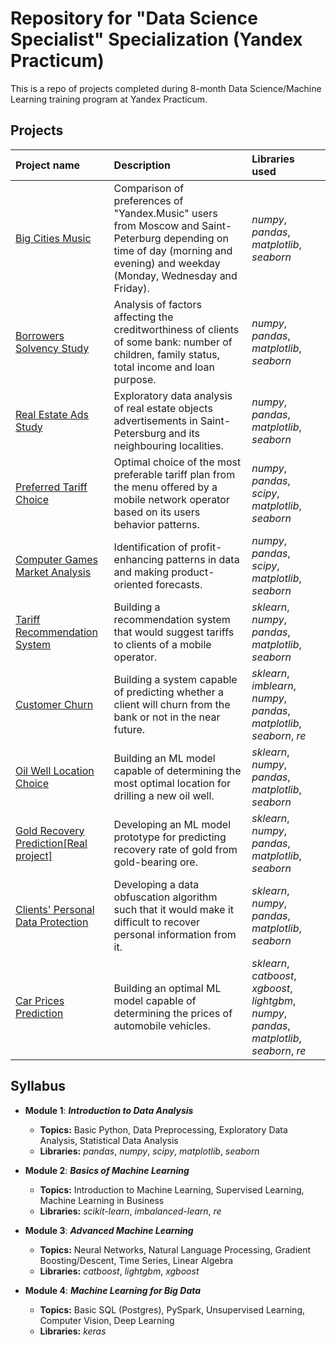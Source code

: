 # Repository for "Data Science Specialist" Specialization (Yandex Practicum)

This is a repo of projects completed during 8-month Data Science/Machine Learning training program at Yandex Practicum. 

## Projects

| Project name | Description | Libraries used | 
| :---------------------- | :---------------------- | :---------------------- |
| [Big Cities Music](big_cities_music) | Comparison of preferences of "Yandex.Music" users from Moscow and Saint-Peterburg depending on time of day (morning and evening) and weekday (Monday, Wednesday and Friday).| *numpy*, *pandas*, *matplotlib*, *seaborn*|
| [Borrowers Solvency Study](solvency_analysis) | Analysis of factors affecting the creditworthiness of clients of some bank: number of children, family status, total income and loan purpose.| *numpy*, *pandas*, *matplotlib*, *seaborn*|
| [Real Estate Ads Study](real_estate_eda) | Exploratory data analysis of real estate objects advertisements in Saint-Petersburg and its neighbouring localities.| *numpy*, *pandas*, *matplotlib*, *seaborn*|
| [Preferred Tariff Choice](optimal_tariff) | Optimal choice of the most preferable tariff plan from the menu offered by a mobile network operator based on its users behavior patterns.| *numpy*, *pandas*, *scipy*, *matplotlib*, *seaborn*|
| [Computer Games Market Analysis](computer_games_analysis) | Identification of profit-enhancing patterns in data and making product-oriented forecasts.| *numpy*, *pandas*, *scipy*, *matplotlib*, *seaborn*|
| [Tariff Recommendation System](recomm_system) | Building a recommendation system that would suggest tariffs to clients of a mobile operator.| *sklearn*, *numpy*, *pandas*, *matplotlib*, *seaborn*|
| [Customer Churn](churn_prediction) | Building a system capable of predicting whether a client will churn from the bank or not in the near future.| *sklearn*, *imblearn*, *numpy*, *pandas*, *matplotlib*, *seaborn*, *re*|
| [Oil Well Location Choice](location_choice) | Building an ML model capable of determining the most optimal location for drilling a new oil well.| *sklearn*, *numpy*, *pandas*, *matplotlib*, *seaborn*|
| [Gold Recovery Prediction[Real project]](gold_recovery) | Developing an ML model prototype for predicting recovery rate of gold from gold-bearing ore.| *sklearn*, *numpy*, *pandas*, *matplotlib*, *seaborn*|
| [Clients' Personal Data Protection](personal_data_protection) | Developing a data obfuscation algorithm such that it would make it difficult to recover personal information from it.| *sklearn*, *numpy*, *pandas*, *matplotlib*, *seaborn*|
| [Car Prices Prediction](autos_grad_boost) | Building an optimal ML model capable of determining the prices of automobile vehicles.| *sklearn*, *catboost*, *xgboost*, *lightgbm*, *numpy*, *pandas*, *matplotlib*, *seaborn*, *re*|

## Syllabus

- **Module 1**: ***Introduction to Data Analysis***

  - **Topics:** Basic Python, Data Preprocessing, Exploratory Data Analysis, Statistical Data Analysis
  - **Libraries:** *pandas*, *numpy*, *scipy*, *matplotlib*, *seaborn*

- **Module 2**: ***Basics of Machine Learning***

  - **Topics:** Introduction to Machine Learning, Supervised Learning, Machine Learning in Business
  - **Libraries:** *scikit-learn*, *imbalanced-learn*, *re*

- **Module 3**: ***Advanced Machine Learning***
  - **Topics:** Neural Networks, Natural Language Processing, Gradient Boosting/Descent, Time Series, Linear Algebra
  - **Libraries:** *catboost*, *lightgbm*, *xgboost* 

- **Module 4**: ***Machine Learning for Big Data***
  - **Topics:** Basic SQL (Postgres), PySpark, Unsupervised Learning, Computer Vision, Deep Learning
  -  **Libraries:** *keras*
